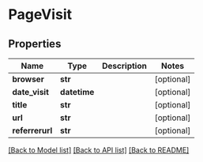 # PageVisit

## Properties
Name | Type | Description | Notes
------------ | ------------- | ------------- | -------------
**browser** | **str** |  | [optional] 
**date_visit** | **datetime** |  | [optional] 
**title** | **str** |  | [optional] 
**url** | **str** |  | [optional] 
**referrerurl** | **str** |  | [optional] 

[[Back to Model list]](../README.md#documentation-for-models) [[Back to API list]](../README.md#documentation-for-api-endpoints) [[Back to README]](../README.md)


